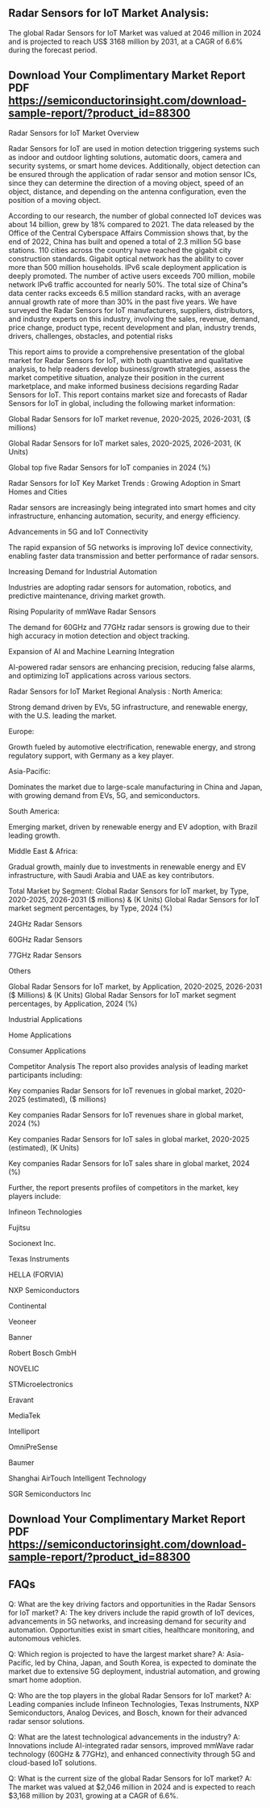 ## Radar Sensors for IoT Market Analysis:
The global Radar Sensors for IoT Market was valued at 2046 million in 2024 and is projected to reach US$ 3168 million by 2031, at a CAGR of 6.6% during the forecast period.

## Download Your Complimentary Market  Report PDF https://semiconductorinsight.com/download-sample-report/?product_id=88300 

Radar Sensors for IoT Market Overview

Radar Sensors for IoT are used in motion detection triggering systems such as indoor and outdoor lighting solutions, automatic doors, camera and security systems, or smart home devices. Additionally, object detection can be ensured through the application of radar sensor and motion sensor ICs, since they can determine the direction of a moving object, speed of an object, distance, and depending on the antenna configuration, even the position of a moving object.

According to our research, the number of global connected IoT devices was about 14 billion, grew by 18% compared to 2021. The data released by the Office of the Central Cyberspace Affairs Commission shows that, by the end of 2022, China has built and opened a total of 2.3 million 5G base stations. 110 cities across the country have reached the gigabit city construction standards. Gigabit optical network has the ability to cover more than 500 million households. IPv6 scale deployment application is deeply promoted. The number of active users exceeds 700 million, mobile network IPv6 traffic accounted for nearly 50%. The total size of China”s data center racks exceeds 6.5 million standard racks, with an average annual growth rate of more than 30% in the past five years.
We have surveyed the Radar Sensors for IoT manufacturers, suppliers, distributors, and industry experts on this industry, involving the sales, revenue, demand, price change, product type, recent development and plan, industry trends, drivers, challenges, obstacles, and potential risks

This report aims to provide a comprehensive presentation of the global market for Radar Sensors for IoT, with both quantitative and qualitative analysis, to help readers develop business/growth strategies, assess the market competitive situation, analyze their position in the current marketplace, and make informed business decisions regarding Radar Sensors for IoT. This report contains market size and forecasts of Radar Sensors for IoT in global, including the following market information:

Global Radar Sensors for IoT market revenue, 2020-2025, 2026-2031, ($ millions)

Global Radar Sensors for IoT market sales, 2020-2025, 2026-2031, (K Units)

Global top five Radar Sensors for IoT companies in 2024 (%)

Radar Sensors for IoT Key Market Trends  :
Growing Adoption in Smart Homes and Cities

Radar sensors are increasingly being integrated into smart homes and city infrastructure, enhancing automation, security, and energy efficiency.

Advancements in 5G and IoT Connectivity

The rapid expansion of 5G networks is improving IoT device connectivity, enabling faster data transmission and better performance of radar sensors.

Increasing Demand for Industrial Automation

Industries are adopting radar sensors for automation, robotics, and predictive maintenance, driving market growth.

Rising Popularity of mmWave Radar Sensors

The demand for 60GHz and 77GHz radar sensors is growing due to their high accuracy in motion detection and object tracking.

Expansion of AI and Machine Learning Integration

AI-powered radar sensors are enhancing precision, reducing false alarms, and optimizing IoT applications across various sectors.

Radar Sensors for IoT Market Regional Analysis :
North America:

Strong demand driven by EVs, 5G infrastructure, and renewable energy, with the U.S. leading the market.

Europe:

Growth fueled by automotive electrification, renewable energy, and strong regulatory support, with Germany as a key player.

Asia-Pacific:

Dominates the market due to large-scale manufacturing in China and Japan, with growing demand from EVs, 5G, and semiconductors.

South America:

Emerging market, driven by renewable energy and EV adoption, with Brazil leading growth.

Middle East & Africa:

Gradual growth, mainly due to investments in renewable energy and EV infrastructure, with Saudi Arabia and UAE as key contributors.

Total Market by Segment:
Global Radar Sensors for IoT market, by Type, 2020-2025, 2026-2031 ($ millions) & (K Units)
Global Radar Sensors for IoT market segment percentages, by Type, 2024 (%)

24GHz Radar Sensors

60GHz Radar Sensors

77GHz Radar Sensors

Others

Global Radar Sensors for IoT market, by Application, 2020-2025, 2026-2031 ($ Millions) & (K Units)
Global Radar Sensors for IoT market segment percentages, by Application, 2024 (%)

Industrial Applications

Home Applications

Consumer Applications

Competitor Analysis
The report also provides analysis of leading market participants including:

Key companies Radar Sensors for IoT revenues in global market, 2020-2025 (estimated), ($ millions)

Key companies Radar Sensors for IoT revenues share in global market, 2024 (%)

Key companies Radar Sensors for IoT sales in global market, 2020-2025 (estimated), (K Units)

Key companies Radar Sensors for IoT sales share in global market, 2024 (%)

Further, the report presents profiles of competitors in the market, key players include:

Infineon Technologies

Fujitsu

Socionext Inc.

Texas Instruments

HELLA (FORVIA)

NXP Semiconductors

Continental

Veoneer

Banner

Robert Bosch GmbH

NOVELIC

STMicroelectronics

Eravant

MediaTek

Intelliport

OmniPreSense

Baumer

Shanghai AirTouch Intelligent Technology

SGR Semiconductors Inc



## Download Your Complimentary Market  Report PDF https://semiconductorinsight.com/download-sample-report/?product_id=88300 


## FAQs

Q: What are the key driving factors and opportunities in the Radar Sensors for IoT market?
A: The key drivers include the rapid growth of IoT devices, advancements in 5G networks, and increasing demand for security and automation. Opportunities exist in smart cities, healthcare monitoring, and autonomous vehicles.


Q: Which region is projected to have the largest market share?
A: Asia-Pacific, led by China, Japan, and South Korea, is expected to dominate the market due to extensive 5G deployment, industrial automation, and growing smart home adoption.


Q: Who are the top players in the global Radar Sensors for IoT market?
A: Leading companies include Infineon Technologies, Texas Instruments, NXP Semiconductors, Analog Devices, and Bosch, known for their advanced radar sensor solutions.


Q: What are the latest technological advancements in the industry?
A: Innovations include AI-integrated radar sensors, improved mmWave radar technology (60GHz & 77GHz), and enhanced connectivity through 5G and cloud-based IoT solutions.


Q: What is the current size of the global Radar Sensors for IoT market?
A: The market was valued at $2,046 million in 2024 and is expected to reach $3,168 million by 2031, growing at a CAGR of 6.6%.


